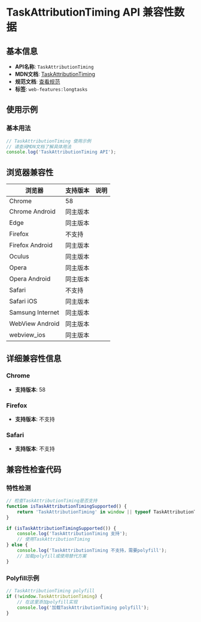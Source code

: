 # TaskAttributionTiming API 兼容性数据

## 基本信息

- **API名称**: `TaskAttributionTiming`
- **MDN文档**: [TaskAttributionTiming](https://developer.mozilla.org/docs/Web/API/TaskAttributionTiming)
- **规范文档**: [查看规范](https://w3c.github.io/longtasks/#sec-TaskAttributionTiming)
- **标签**: `web-features:longtasks`

## 使用示例

### 基本用法

```javascript
// TaskAttributionTiming 使用示例
// 请查阅MDN文档了解具体用法
console.log('TaskAttributionTiming API');
```

## 浏览器兼容性

| 浏览器 | 支持版本 | 说明 |
|--------|----------|------|
| Chrome | 58 |  |
| Chrome Android | 同主版本 |  |
| Edge | 同主版本 |  |
| Firefox | 不支持 |  |
| Firefox Android | 同主版本 |  |
| Oculus | 同主版本 |  |
| Opera | 同主版本 |  |
| Opera Android | 同主版本 |  |
| Safari | 不支持 |  |
| Safari iOS | 同主版本 |  |
| Samsung Internet | 同主版本 |  |
| WebView Android | 同主版本 |  |
| webview_ios | 同主版本 |  |

## 详细兼容性信息

### Chrome

- **支持版本**: 58

### Firefox

- **支持版本**: 不支持

### Safari

- **支持版本**: 不支持

## 兼容性检查代码

### 特性检测

```javascript
// 检查TaskAttributionTiming是否支持
function isTaskAttributionTimingSupported() {
    return 'TaskAttributionTiming' in window || typeof TaskAttributionTiming !== 'undefined';
}

if (isTaskAttributionTimingSupported()) {
    console.log('TaskAttributionTiming 支持');
    // 使用TaskAttributionTiming
} else {
    console.log('TaskAttributionTiming 不支持，需要polyfill');
    // 加载polyfill或使用替代方案
}
```

### Polyfill示例

```javascript
// TaskAttributionTiming polyfill
if (!window.TaskAttributionTiming) {
    // 在这里添加polyfill实现
    console.log('加载TaskAttributionTiming polyfill');
}
```

